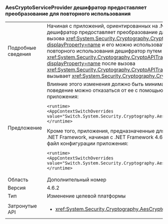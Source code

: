 ### <a name="aescryptoserviceprovider-decryptor-provides-a-reusable-transform"></a>AesCryptoServiceProvider дешифратор предоставляет преобразование для повторного использования

|   |   |
|---|---|
|Подробные сведения|Начиная с приложений, ориентированных на .NET Framework 4.6.2, <xref:System.Security.Cryptography.AesCryptoServiceProvider> дешифратор предоставляет преобразование для повторного использования. Это преобразование повторно инициализируется после вызова <xref:System.Security.Cryptography.CryptoAPITransform.TransformFinalBlock(System.Byte[],System.Int32,System.Int32)?displayProperty=name> и его можно использовать снова. Для приложений, более ранних версий платформы .NET Framework, попытка повторного использования дешифратор путем вызова <xref:System.Security.Cryptography.CryptoAPITransform.TransformBlock(System.Byte[],System.Int32,System.Int32,System.Byte[],System.Int32)?displayProperty=name> после вызова <xref:System.Security.Cryptography.CryptoAPITransform.TransformFinalBlock(System.Byte[],System.Int32,System.Int32)?displayProperty=name> вызывает <xref:System.Security.Cryptography.CryptographicException> или создает данные повреждены.|
|Предложение|Влияние этого изменения должно быть минимальным, так как это ожидаемое поведение. Приложения, которые используют прежнее поведение можно отказаться от ее с помощью его, добавив следующий параметр конфигурации в <code>&lt;runtime&gt;</code> раздел файла конфигурации приложения:<pre><code class="language-xml">&lt;runtime&gt;&#13;&#10;&lt;AppContextSwitchOverrides value=&quot;Switch.System.Security.Cryptography.AesCryptoServiceProvider.DontCorrectlyResetDecryptor=true&quot;/&gt;&#13;&#10;&lt;/runtime&gt;&#13;&#10;</code></pre>Кроме того, приложения, предназначенные для предыдущей версии платформы .NET Framework, но выполняемые в версии платформы .NET Framework, начиная с .NET Framework 4.6.2 можно выбрать его, добавив следующий параметр конфигурации в <code>&lt;runtime&gt;</code> раздела файл конфигурации приложения:<pre><code class="language-xml">&lt;runtime&gt;&#13;&#10;&lt;AppContextSwitchOverrides value=&quot;Switch.System.Security.Cryptography.AesCryptoServiceProvider.DontCorrectlyResetDecryptor=false&quot;/&gt;&#13;&#10;&lt;/runtime&gt;&#13;&#10;</code></pre>|
|Область|Дополнительный номер|
|Версия|4.6.2|
|Тип|Изменение целевой платформы|
|Затронутые API|<ul><li><xref:System.Security.Cryptography.AesCryptoServiceProvider.CreateDecryptor?displayProperty=nameWithType></li></ul>|

